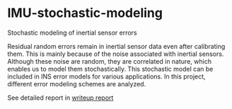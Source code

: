 # IMU-stochastic-modeling
Stochastic modeling of inertial sensor errors

Residual random errors remain in inertial sensor data even after calibrating them. This is mainly because of the noise associated with inertial sensors. Although these noise are random, they are correlated in nature, which enables us to model them stochastically. This stochastic model can be included in INS error models for various applications. In this project, different error modeling schemes are analyzed.

See detailed report in [writeup report](https://github.com/ranjeethks/IMU-stochastic-modeling/blob/master/Project_Report_Ranjeeth.pdf)
